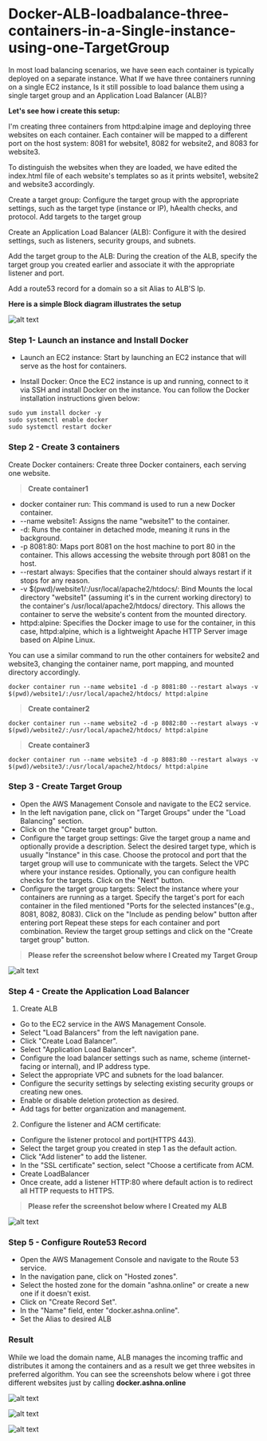 # Docker-ALB-loadbalance-three-containers-in-a-Single-instance-using-one-TargetGroup
In most load balancing scenarios, we have seen each container is typically deployed on a separate instance. What If we have three containers running on a single EC2 instance, Is it still possible to load balance them using a single target group and an Application Load Balancer (ALB)? 

**Let's see how i create this setup:**

I'm creating three containers from httpd:alpine image and deploying three websites on each container. Each container will be mapped to a different port on the host system: 8081 for website1, 8082 for website2, and 8083 for website3.

To distinguish the websites when they are loaded, we have edited the index.html file of each website's templates so as it prints website1, website2 and website3 accordingly.

Create a target group: Configure the target group with the appropriate settings, such as the target type (instance or IP), hAealth checks, and protocol. Add targets to the target group

Create an Application Load Balancer (ALB): Configure it with the desired settings, such as listeners, security groups, and subnets.

Add the target group to the ALB: During the creation of the ALB, specify the target group you created earlier and associate it with the appropriate listener and port.

Add a route53 record for a domain so a sit Alias to ALB'S Ip.

**Here is a simple Block diagram illustrates the setup**

![alt text](https://i.ibb.co/yRDN33M/git-alb.png)
<!--  -->
### Step 1- Launch an instance and Install Docker 

- Launch an EC2 instance: Start by launching an EC2 instance that will serve as the host for containers. 

- Install Docker: Once the EC2 instance is up and running, connect to it via SSH and install Docker on the instance. You can follow the Docker installation instructions given below:

```
sudo yum install docker -y
sudo systemctl enable docker
sudo systemctl restart docker
```
###  Step 2 - Create 3 containers

Create Docker containers: Create three Docker containers, each serving one website. 

><b>Create container1</b>
- docker container run: This command is used to run a new Docker container.
- --name website1: Assigns the name "website1" to the container.
- -d: Runs the container in detached mode, meaning it runs in the background.
- -p 8081:80: Maps port 8081 on the host machine to port 80 in the container. This allows accessing the website through port 8081 on the host.
- --restart always: Specifies that the container should always restart if it stops for any reason.
- -v $(pwd)/website1/:/usr/local/apache2/htdocs/: Bind Mounts the local directory "website1" (assuming it's in the current working directory) to the container's /usr/local/apache2/htdocs/ directory. This allows the container to serve the website's content from the mounted directory.
- httpd:alpine: Specifies the Docker image to use for the container, in this case, httpd:alpine, which is a lightweight Apache HTTP Server image based on Alpine Linux.

You can use a similar command to run the other containers for website2 and website3, changing the container name, port mapping, and mounted directory accordingly.

```
docker container run --name website1 -d -p 8081:80 --restart always -v $(pwd)/website1/:/usr/local/apache2/htdocs/ httpd:alpine
```
><b>Create container2</b>

```
docker container run --name website2 -d -p 8082:80 --restart always -v $(pwd)/website2/:/usr/local/apache2/htdocs/ httpd:alpine
```
><b>Create container3</b>

```
docker container run --name website3 -d -p 8083:80 --restart always -v $(pwd)/website3/:/usr/local/apache2/htdocs/ httpd:alpine
```
### Step 3 - Create Target Group

  - Open the AWS Management Console and navigate to the EC2 service.
  - In the left navigation pane, click on "Target Groups" under the "Load Balancing" section.
  - Click on the "Create target group" button.
  - Configure the target group settings:
        Give the target group a name and optionally provide a description.
        Select the desired target type, which is usually "Instance" in this case.
        Choose the protocol and port that the target group will use to communicate with the targets.
        Select the VPC where your instance resides.
        Optionally, you can configure health checks for the targets.
        Click on the "Next" button.
   - Configure the target group targets:
        Select the instance where your containers are running as a target.
        Specify the target's port for each container in the filed mentioned "Ports for the selected instances"(e.g., 8081, 8082, 8083).
        Click on the "Include as pending below" button after entering port
        Repeat these steps for each container and port combination.
    Review the target group settings and click on the "Create target group" button.
    
    
> <b>Please refer the screenshot below where I Created my Target Group</b>
    
![alt text](https://i.ibb.co/26fSKnV/git-tg.png)

### Step 4 - Create the Application Load Balancer

1. Create ALB 

  - Go to the EC2 service in the AWS Management Console.
  - Select "Load Balancers" from the left navigation pane.
  - Click "Create Load Balancer".
  - Select "Application Load Balancer".
  - Configure the load balancer settings such as name, scheme (internet-facing or internal), and IP address type.
  - Select the appropriate VPC and subnets for the load balancer.
  - Configure the security settings by selecting existing security groups or creating new ones.
  - Enable or disable deletion protection as desired.
  - Add tags for better organization and management.
    
2. Configure the listener and ACM certificate:

  - Configure the listener protocol and port(HTTPS 443).
  -  Select the target group you created in step 1 as the default action.
  - Click "Add listener" to add the listener.
  - In the "SSL certificate" section, select "Choose a certificate from ACM.
  - Create LoadBalancer
  - Once create, add a listener HTTP:80 where default action is to redirect all HTTP requests to HTTPS.

> <b>Please refer the screenshot below where I Created my ALB</b>
    
![alt text](https://i.ibb.co/gmpnBxJ/git-alb.png)
   
### Step 5 - Configure Route53 Record

- Open the AWS Management Console and navigate to the Route 53 service.
- In the navigation pane, click on "Hosted zones".
- Select the hosted zone for the domain "ashna.online" or create a new one if it doesn't exist.
- Click on "Create Record Set".
- In the "Name" field, enter "docker.ashna.online".
- Set the Alias to desired ALB

### Result

While we load the domain name, ALB manages the incoming traffic and distributes it among the containers and as a result we get three websites in preferred algorithm.
You can see the screenshots below where i got three different websites just by calling **docker.ashna.online**

![alt text](https://i.ibb.co/GVykj4H/git-alb-website3.png)

![alt text](https://i.ibb.co/KhCDXSf/web1.png)

![alt text](https://i.ibb.co/PrJH3tv/wb2.png)
